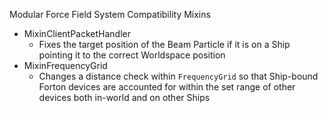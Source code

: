 Modular Force Field System Compatibility Mixins

- MixinClientPacketHandler
  - Fixes the target position of the Beam Particle if it is on a Ship pointing it to the correct Worldspace position
- MixinFrequencyGrid
  - Changes a distance check within `FrequencyGrid` so that Ship-bound Forton devices are accounted for within the set range of other devices both in-world and on other Ships
